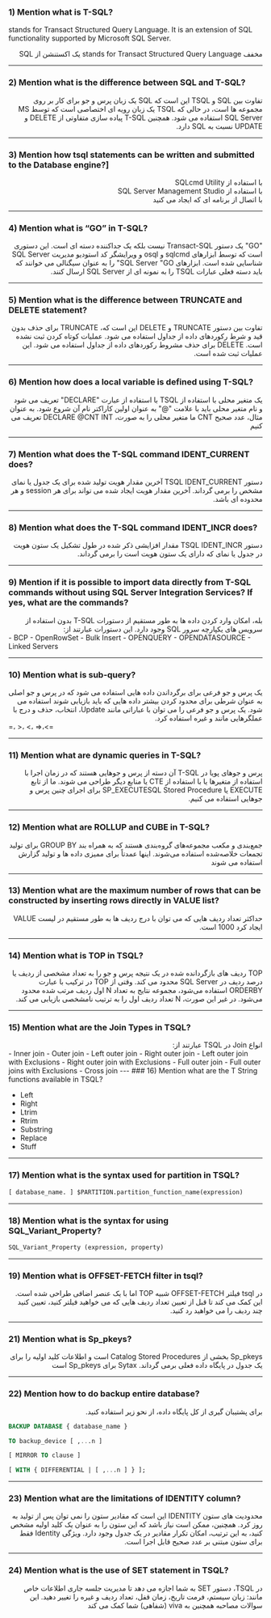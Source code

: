 
### 1) Mention what is T-SQL?

stands for Transact Structured Query Language. It is an extension of SQL functionality supported by Microsoft SQL Server.
<div dir="rtl">مخفف stands for Transact Structured Query Language یک اکستنشن از SQL</div>

---
### 2) Mention what is the difference between SQL and T-SQL?

<div dir="rtl">تفاوت بین SQL و TSQL این است که SQL یک زبان پرس و جو برای کار بر روی مجموعه ها است، در حالی که TSQL یک زبان رویه ای اختصاصی است که توسط MS SQL Server استفاده می شود. همچنین T-SQL پیاده سازی متفاوتی از DELETE و UPDATE نسبت به SQL دارد.</div>

---
### 3) Mention how tsql statements can be written and submitted to the Database engine?]
<div dir="rtl">با استفاده از SQLcmd Utility <br> با استفاده از SQL Server Management Studio<br> با اتصال از برنامه ای که ایجاد می کنید</div>

---
### 4) Mention what is “GO” in T-SQL?

<div dir="rtl">"GO" یک دستور Transact-SQL نیست بلکه یک جداکننده دسته ای است. این دستوری است که توسط ابزارهای sqlcmd و osql و ویرایشگر کد استودیو مدیریت SQL Server شناسایی شده است. ابزارهای SQL Server "GO" را به عنوان سیگنالی می خوانند که باید دسته فعلی عبارات TSQL را به نمونه ای از SQL Server ارسال کنند.</div>

---
### 5) Mention what is the difference between TRUNCATE and DELETE statement?

<div dir="rtl">تفاوت بین دستور TRUNCATE و DELETE این است که، TRUNCATE برای حذف بدون قید و شرط رکوردهای داده از جداول استفاده می شود. عملیات کوتاه کردن ثبت نشده است. DELETE برای حذف مشروط رکوردهای داده از جداول استفاده می شود. این عملیات ثبت شده است.</div>

---
### 6) Mention how does a local variable is defined using T-SQL?

<div dir="rtl"></div>
<div dir="rtl">یک متغیر محلی با استفاده از TSQL با استفاده از عبارت "DECLARE" تعریف می شود و نام متغیر محلی باید با علامت "@" به عنوان اولین کاراکتر نام آن شروع شود. به عنوان مثال، عدد صحیح CNT ما متغیر محلی را به صورت، DECLARE @CNT INT تعریف می کنیم</div>

---
### 7) Mention what does the T-SQL command IDENT_CURRENT does?

<div dir="rtl">دستور TSQL IDENT_CURRENT آخرین مقدار هویت تولید شده برای یک جدول یا نمای مشخص را برمی گرداند. آخرین مقدار هویت ایجاد شده می تواند برای هر session و هر محدوده ای باشد.</div>


---
### 8) Mention what does the T-SQL command IDENT_INCR does?

<div dir="rtl">دستور TSQL IDENT_INCR مقدار افزایشی ذکر شده در طول تشکیل یک ستون هویت در جدول یا نمای که دارای یک ستون هویت است را برمی گرداند.</div>

---
### 9) Mention if it is possible to import data directly from T-SQL commands without using SQL Server Integration Services? If yes, what are the commands?

<div dir="rtl">بله، امکان وارد کردن داده ها به طور مستقیم از دستورات T-SQL بدون استفاده از سرویس های یکپارچه سرور SQL وجود دارد. این دستورات عبارتند از:</div>
- BCP
- OpenRowSet
- Bulk Insert
- OPENQUERY
- OPENDATASOURCE
- Linked Servers

---
### 10) Mention what is sub-query?

<div dir="rtl">یک پرس و جو فرعی برای برگرداندن داده هایی استفاده می شود که در پرس و جو اصلی به عنوان شرطی برای محدود کردن بیشتر داده هایی که باید بازیابی شوند استفاده می شود. یک پرس و جو فرعی را می توان با عباراتی مانند Update،  انتخاب، حذف و درج با عملگرهایی مانند
و غیره استفاده کرد.</div>
 =، >، <، >=،<=

---
### 11) Mention what are dynamic queries in T-SQL?

<div dir="rtl">پرس و جوهای پویا در T-SQL آن دسته از پرس و جوهایی هستند که در زمان اجرا با استفاده از متغیرها یا با استفاده از CTE یا منابع دیگر طراحی می شوند. ما از تابع EXECUTE یا SP_EXECUTESQL Stored Procedure برای اجرای چنین پرس و جوهایی استفاده می کنیم.</div>

---
### 12) Mention what are ROLLUP and CUBE in T-SQL?

<div dir="rtl">جمع‌بندی و مکعب مجموعه‌های گروه‌بندی هستند که به همراه بند GROUP BY برای تولید تجمعات خلاصه‌شده استفاده می‌شوند. اینها عمدتاً برای ممیزی داده ها و تولید گزارش استفاده می شوند</div>

---
### 13) Mention what are the maximum number of rows that can be constructed by inserting rows directly in VALUE list?

<div dir="rtl">حداکثر تعداد ردیف هایی که می توان با درج ردیف ها به طور مستقیم در لیست VALUE ایجاد کرد 1000 است.</div>

---
### 14) Mention what is TOP in TSQL?

<div dir="rtl">TOP ردیف های بازگردانده شده در یک نتیجه پرس و جو را به تعداد مشخصی از ردیف یا درصد ردیف در SQL Server محدود می کند. وقتی از TOP در ترکیب با عبارت ORDERBY استفاده می‌شود، مجموعه نتایج به تعداد N اول ردیف مرتب شده محدود می‌شود. در غیر این صورت، N تعداد ردیف اول را به ترتیب نامشخصی بازیابی می کند.</div>

---
### 15) Mention what are the Join Types in TSQL?

<div dir="rtl">انواع Join در TSQL عبارتند از:</div>
- Inner join
- Outer join
- Left outer join
- Right outer join
- Left outer join with Exclusions
- Right outer join with Exclusions
- Full outer join
- Full outer joins with Exclusions
- Cross join
---
### 16) Mention what are the T String functions available in TSQL?

- Left
- Right
- Ltrim
- Rtrim
- Substring
- Replace
- Stuff
---
### 17) Mention what is the syntax used for partition in TSQL?


```sql
[ database_name. ] $PARTITION.partition_function_name(expression)
```

---
### 18) Mention what is the syntax for using SQL_Variant_Property?

```sql
SQL_Variant_Property (expression, property)
```

---
### 19) Mention what is OFFSET-FETCH filter in tsql?

<div dir="rtl">در tsql فیلتر OFFSET-FETCH شبیه TOP اما با یک عنصر اضافی طراحی شده است. این کمک می کند تا قبل از تعیین تعداد ردیف هایی که می خواهید فیلتر کنید، تعیین کنید چند ردیف را می خواهید رد کنید.</div>

---
### 21) Mention what is Sp_pkeys?

<div dir="rtl">Sp_pkeys بخشی از Catalog Stored Procedures است و اطلاعات کلید اولیه را برای یک جدول در پایگاه داده فعلی برمی گرداند. Sytax برای Sp_pkeys است</div>

---
### 22) Mention how to do backup entire database?

<div dir="rtl">برای پشتیبان گیری از کل پایگاه داده، از نحو زیر استفاده کنید.</div>

```sql
BACKUP DATABASE { database_name }

TO backup_device [ ,...n ]

[ MIRROR TO clause ]

[ WITH { DIFFERENTIAL | [ ,...n ] } ];
```

---
### 23) Mention what are the limitations of IDENTITY column?

<div dir="rtl">محدودیت های ستون IDENTITY این است که مقادیر ستون را نمی توان پس از تولید به روز کرد. همچنین، ممکن است نیاز باشد که این ستون را به عنوان یک کلید اولیه مشخص کنید، به این ترتیب، امکان تکرار مقادیر در یک جدول وجود دارد. ویژگی Identity فقط برای ستون مبتنی بر عدد صحیح قابل اجرا است.</div>

---
### 24) Mention what is the use of SET statement in TSQL?

<div dir="rtl">در TSQL، دستور SET به شما اجازه می دهد تا مدیریت جلسه جاری اطلاعات خاص مانند: زبان سیستم، فرمت تاریخ، زمان قفل، تعداد ردیف و غیره را تغییر دهید. این سوالات مصاحبه همچنین به viva (شفاهی) شما کمک می کند</div>

